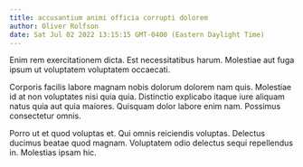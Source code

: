 ```yaml
---
title: accusantium animi officia corrupti dolorem
author: Oliver Rolfson
date: Sat Jul 02 2022 13:15:15 GMT-0400 (Eastern Daylight Time)
---
```

Enim rem exercitationem dicta. Est necessitatibus harum. Molestiae aut fuga ipsum ut voluptatem voluptatem occaecati.

 Corporis facilis labore magnam nobis dolorum dolorem nam quis. Molestiae id at non voluptates nisi quia quia. Distinctio explicabo itaque iure aliquam natus quia aut quia maiores. Quisquam dolor labore enim nam. Possimus consectetur omnis.

 Porro ut et quod voluptas et. Qui omnis reiciendis voluptas. Delectus ducimus beatae quod magnam. Voluptatem odio delectus sequi repellendus in. Molestias ipsam hic.